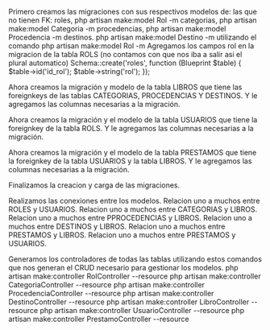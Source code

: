 Primero creamos las migraciones con sus respectivos modelos de:
las que no tienen FK:
roles, php artisan make:model Rol -m
categorias, php artisan make:model Categoria -m
procedencias, php artisan make:model Procedencia -m
destinos. php artisan make:model Destino -m 
utilizando el comando
php artisan make:model Rol -m
Agregamos los campos rol en la migracion de la tabla ROLS (no contamos con que nos iba a salir asi el plural automatico)
Schema::create('roles', function (Blueprint $table) {
    $table->id('id_rol');
    $table->string('rol');
});

Ahora creamos la migración y modelo de la tabla LIBROS que tiene las foreignkeys de las tablas CATEGORIAS, PROCEDENCIAS Y DESTINOS. Y le agregamos las columnas necesarias a la migración.

Ahora creamos la migración y el modelo de la tabla USUARIOS que tiene la foreignkey de la tabla ROLS. Y le agregamos las columnas necesarias a la migración.

Ahora creamos la migración y el modelo de la tabla PRESTAMOS que tiene la foreignkey de la tabla USUARIOS y la tabla LIBROS. Y le agregamos las columnas necesarias a la migración.

Finalizamos la creacion y carga de las migraciones.

Realizamos las conexiones entre los modelos.
Relacion uno a muchos entre ROLES y USUARIOS.
Relacion uno a muchos entre CATEGORIAS y LIBROS.
Relacion uno a muchos entre PPROCEDENCIAS y LIBROS.
Relacion uno a muchos entre DESTINOS y LIBROS.
Relacion uno a muchos entre PRESTAMOS y LIBROS.
Relacion uno a muchos entre PRESTAMOS y USUARIOS.

Generamos los controladores de todas las tablas utilizando estos comandos que nos generan el CRUD necesario para gestionar los modelos.
php artisan make:controller RolController --resource
php artisan make:controller CategoriaController --resource
php artisan make:controller ProcedenciaController --resource
php artisan make:controller DestinoController --resource
php artisan make:controller LibroController --resource
php artisan make:controller UsuarioController --resource
php artisan make:controller PrestamoController --resource
